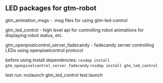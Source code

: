 LED packages for gtm-robot
-----------

gtm_animation_msgs - .msg files for using gtm-led-control

gtm_led_control - high level api for controlling robot animations for displaying robot status, etc.

gtm_openpixelcontrol_server_fadecandy - fadecandy server controlling LEDs using openpixelcontrol protocol

before using install dependencies:
`rosdep install gtm_openpixelcontrol_server_fadecandy`
`rosdep install gtm_led_control`

test run:
roslaunch gtm_led_control test.launch
